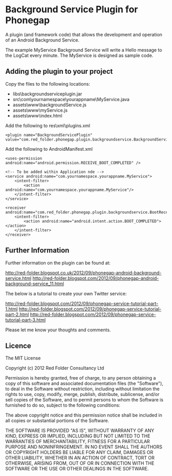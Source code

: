 # Background Service Plugin for Phonegap #

A plugin (and framework code) that allows the development and operation of an Android Background Service.

The example MyService Background Service will write a Hello message to the LogCat every minute.  The MyService is designed as sample code.

## Adding the plugin to your project ##

Copy the files to the following locations:

* libs\backgroundserviceplugin.jar
* src\com\yournamespace\yourappname\MyService.java
* assets\www\backgroundService.js
* assets\www\myService.js
* assets\www\index.html

Add the following to res\xml\plugins.xml

```
<plugin name="BackgroundServicePlugin" value="com.red_folder.phonegap.plugin.backgroundservice.BackgroundServicePlugin"/>
```

Add the following to AndroidManifest.xml

```
<uses-permission android:name="android.permission.RECEIVE_BOOT_COMPLETED" />

<!-- To be added within Application nde -->
<service android:name="com.yournamespace.yourappname.MyService">
	<intent-filter>         
		<action android:name="com.yournamespace.yourappname.MyService"/> 
	</intent-filter>     
</service>

<receiver android:name="com.red_folder.phonegap.plugin.backgroundservice.BootReceiver">
	<intent-filter>     
		<action android:name="android.intent.action.BOOT_COMPLETED"></action>   
	</intent-filter> 
</receiver>
```

## Further Information ##

Further information on the plugin can be found at:

http://red-folder.blogspot.co.uk/2012/09/phonegap-android-background-service.html
http://red-folder.blogspot.com/2012/09/phonegap-android-background-service_11.html

The below is a tutorial to create your own Twitter service:

http://red-folder.blogspot.com/2012/09/phonegap-service-tutorial-part-1.html
http://red-folder.blogspot.com/2012/09/phonegap-service-tutorial-part-2.html
http://red-folder.blogspot.com/2012/09/phonegap-service-tutorial-part-3.html

Please let me know your thoughts and comments.

## Licence ##

The MIT License

Copyright (c) 2012 Red Folder Consultancy Ltd

Permission is hereby granted, free of charge, to any person obtaining a copy of this software and associated documentation files (the "Software"), to deal in the Software without restriction, including without limitation the rights to use, copy, modify, merge, publish, distribute, sublicense, and/or sell copies of the Software, and to permit persons to whom the Software is furnished to do so, subject to the following conditions:

The above copyright notice and this permission notice shall be included in all copies or substantial portions of the Software.

THE SOFTWARE IS PROVIDED "AS IS", WITHOUT WARRANTY OF ANY KIND, EXPRESS OR IMPLIED, INCLUDING BUT NOT LIMITED TO THE WARRANTIES OF MERCHANTABILITY, FITNESS FOR A PARTICULAR PURPOSE AND NONINFRINGEMENT. IN NO EVENT SHALL THE AUTHORS OR COPYRIGHT HOLDERS BE LIABLE FOR ANY CLAIM, DAMAGES OR OTHER LIABILITY, WHETHER IN AN ACTION OF CONTRACT, TORT OR OTHERWISE, ARISING FROM, OUT OF OR IN CONNECTION WITH THE SOFTWARE OR THE USE OR OTHER DEALINGS IN THE SOFTWARE.

